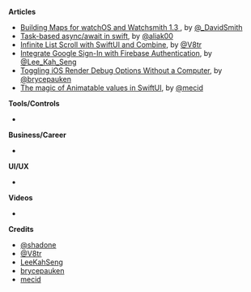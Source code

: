 
**Articles**

* [Building Maps for watchOS and Watchsmith 1.3 ](https://david-smith.org/blog/2020/06/08/building-maps-for-watchos-and-watchsmith/), by [@_DavidSmith](http://twitter.com/_DavidSmith)
* [Task-based async/await in swift](https://medium.com/macoclock/async-await-in-swift-with-tasker-41f6057e64af), by [@aliak00](https://twitter.com/aliak00)
* [Infinite List Scroll with SwiftUI and Combine](https://www.vadimbulavin.com/infinite-list-scroll-swiftui-combine/), by [@V8tr](https://twitter.com/V8tr)
* [Integrate Google Sign-In with Firebase Authentication](https://swiftsenpai.com/development/google-sign-in-firebase-authentication/), by [@Lee_Kah_Seng](https://twitter.com/Lee_Kah_Seng)
* [Toggling iOS Render Debug Options Without a Computer](https://bryce.co/on-device-render-debugging/), by [@brycepauken](https://twitter.com/brycepauken)
* [The magic of Animatable values in SwiftUI](https://swiftwithmajid.com/2020/06/17/the-magic-of-animatable-values-in-swiftui/), by [@mecid](https://twitter.com/mecid)

**Tools/Controls**

*

**Business/Career**

*

**UI/UX**

*

**Videos**

*

**Credits**

* [@shadone](https://github.com/shadone)
* [@V8tr](https://github.com/V8tr)
* [LeeKahSeng](https://github.com/LeeKahSeng)
* [brycepauken](https://github.com/brycepauken)
* [mecid](https://github.com/mecid)

